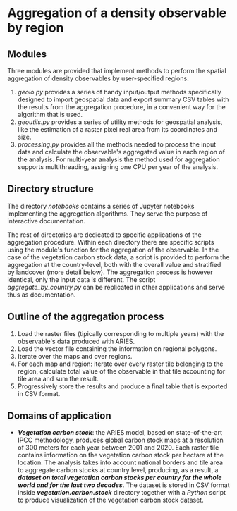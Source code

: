 # Aggregation of a density observable by region

## Modules

Three modules are provided that implement methods to perform the spatial aggregation of density observables by user-specified regions:

1) _geoio.py_ provides a series of handy input/output methods specifically designed to import geospatial data and export summary CSV tables with the results from the aggregation procedure, in a convenient way for the algorithm that is used. 
2) _geoutils.py_ provides a series of utility methods for geospatial analysis, like the estimation of a raster pixel real area from its coordinates and size.
3) _processing.py_ provides all the methods needed to process the input data and calculate the observable's aggregated value in each region of the analysis. For multi-year analysis the method used for aggregation supports multithreading, assigning one CPU per year of the analysis. 

## Directory structure

The directory *notebooks* contains a series of Jupyter notebooks implementing the aggregation algorithms. They serve the purpose of interactive documentation. 

The rest of directories are dedicated to specific applications of the aggregation procedure. Within each directory there are specific scripts using the module's function for the aggregation of the observable. In the case of the vegetation carbon stock data, a script is provided to perform the aggregation at the country-level, both with the overall value and stratified by landcover (more detail below). The aggregation process is however identical, only the input data is different. The script _aggregate_by_country.py_ can be replicated in other applications and serve thus as documentation.

## Outline of the aggregation process

1) Load the raster files (tipically corresponding to multiple years) with the observable's data produced with ARIES.
2) Load the vector file containing the information on regional polygons.
3) Iterate over the maps and over regions.
4) For each map and region: iterate over every raster tile belonging to the region, calculate total value of the observable in that tile accounting for tile area and sum the result.
5) Progressively store the results and produce a final table that is exported in CSV format.  

## Domains of application

- ***Vegetation carbon stock***: the ARIES model, based on state-of-the-art IPCC methodology, produces global carbon stock maps at a resolution of 300 meters for each year between 2001 and 2020. Each raster tile contains information on the vegetation carbon stock per hectare at the location. The analysis takes into account national borders and tile area to aggregate carbon stocks at country level, producing, as a result, a ***dataset on total vegetation carbon stocks per country for the whole world and for the last two decades***. The dataset is stored in CSV format inside ***vegetation.carbon.stock*** directory together with a _Python_ script to produce visualization of the vegetation carbon stock dataset. 
